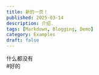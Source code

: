 ```yaml
---
title: 新的一页！
published: 2025-03-14
description: 介绍.
tags: [Markdown, Blogging, Demo]
category: Examples
draft: false
---
```


什么都没有  
#好的  

<script src="https://giscus.app/client.js"
        data-repo="Zkenxx/fuwari"
        data-repo-id="R_kgDOOIjdkA"
        data-category="Announcements"
        data-category-id="DIC_kwDOOIjdkM4CoBny"
        data-mapping="pathname"
        data-strict="0"
        data-reactions-enabled="1"
        data-emit-metadata="0"
        data-input-position="bottom"
        data-theme="preferred_color_scheme"
        data-lang="zh-CN"
        crossorigin="anonymous"
        async>
</script>
